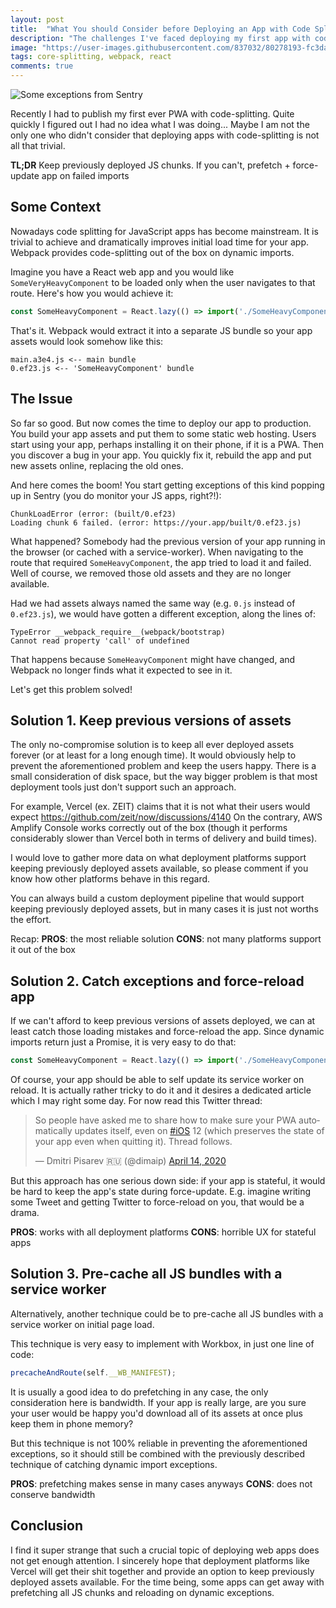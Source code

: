 ```yaml
---
layout: post
title:  "What You should Consider before Deploying an App with Code Splitting"
description: "The challenges I've faced deploying my first app with code splitting"
image: "https://user-images.githubusercontent.com/837032/80278193-fc3da380-86fc-11ea-810c-c7c7b92aa0f3.png"
tags: core-splitting, webpack, react
comments: true
---
```


![Some exceptions from Sentry](https://user-images.githubusercontent.com/837032/80278193-fc3da380-86fc-11ea-810c-c7c7b92aa0f3.png)

<p class="LeadParagraph" markdown="1">
Recently I had to publish my first ever PWA with code-splitting. Quite quickly I figured out I had no idea what I was doing... Maybe I am not the only one who didn't consider that deploying apps with code-splitting is not all that trivial.
</p>

**TL;DR**
Keep previously deployed JS chunks. If you can't, prefetch + force-update app on failed imports

## Some Context

Nowadays code splitting for JavaScript apps has become mainstream. It is trivial to achieve and dramatically improves initial load time for your app. Webpack provides code-splitting out of the box on dynamic imports.

Imagine you have a React web app and you would like `SomeVeryHeavyComponent` to be loaded only when the user navigates to that route. Here's how you would achieve it:

```js
const SomeHeavyComponent = React.lazy(() => import('./SomeHeavyComponent'));
```

That's it. Webpack would extract it into a separate JS bundle so your app assets would look somehow like this:

```
main.a3e4.js <-- main bundle
0.ef23.js <-- 'SomeHeavyComponent' bundle
```

## The Issue

So far so good. But now comes the time to deploy our app to production. You build your app assets and put them to some static web hosting.
Users start using your app, perhaps installing it on their phone, if it is a PWA.
Then you discover a bug in your app. You quickly fix it, rebuild the app and put new assets online, replacing the old ones.

And here comes the boom! You start getting exceptions of this kind popping up in Sentry (you do monitor your JS apps, right?!):

```
ChunkLoadError (error: (built/0.ef23)
Loading chunk 6 failed. (error: https://your.app/built/0.ef23.js)
```

What happened? Somebody had the previous version of your app running in the browser (or cached with a service-worker). When navigating to the route that required `SomeHeavyComponent`, the app tried to load it and failed. Well of course, we removed those old assets and they are no longer available.

Had we had assets always named the same way (e.g. `0.js` instead of `0.ef23.js`), we would have gotten a different exception, along the lines of:

```
TypeError __webpack_require__(webpack/bootstrap)
Cannot read property 'call' of undefined
```
That happens because `SomeHeavyComponent` might have changed, and Webpack no longer finds what it expected to see in it.

Let's get this problem solved!

## Solution 1. Keep previous versions of assets

The only no-compromise solution is to keep all ever deployed assets forever (or at least for a long enough time). It would obviously help to prevent the aforementioned problem and keep the users happy.
There is a small consideration of disk space, but the way bigger problem is that most deployment tools just don't support such an approach.

For example, Vercel (ex. ZEIT) claims that it is not what their users would expect https://github.com/zeit/now/discussions/4140
On the contrary, AWS Amplify Console works correctly out of the box (though it performs considerably slower than Vercel both in terms of delivery and build times).

I would love to gather more data on what deployment platforms support keeping previously deployed assets available, so please comment if you know how other platforms behave in this regard.

You can always build a custom deployment pipeline that would support keeping previously deployed assets, but in many cases it is just not worths the effort.

Recap:
**PROS**: the most reliable solution
**CONS**: not many platforms support it out of the box

## Solution 2. Catch exceptions and force-reload app

If we can't afford to keep previous versions of assets deployed, we can at least catch those loading mistakes and force-reload the app. Since dynamic imports return just a Promise, it is very easy to do that:

```js
const SomeHeavyComponent = React.lazy(() => import('./SomeHeavyComponent').catch(e => window.location.reload()));
```

Of course, your app should be able to self update its service worker on reload. It is actually rather tricky to do it and it desires a dedicated article which I may right some day. For now read this Twitter thread: 

<blockquote class="twitter-tweet" data-lang="en" data-dnt="true"><p lang="en" dir="ltr">So people have asked me to share how to make sure your PWA automatically updates itself, even on <a href="https://twitter.com/hashtag/iOS?src=hash&amp;ref_src=twsrc%5Etfw">#iOS</a> 12 (which preserves the state of your app even when quitting it). Thread follows.</p>&mdash; Dmitri Pisarev 🇷🇺 (@dimaip) <a href="https://twitter.com/dimaip/status/1250009587866009601?ref_src=twsrc%5Etfw">April 14, 2020</a></blockquote> <script async src="https://platform.twitter.com/widgets.js" charset="utf-8"></script>

But this approach has one serious down side: if your app is stateful, it would be hard to keep the app's state during force-update. E.g. imagine writing some Tweet and getting Twitter to force-reload on you, that would be a drama.

**PROS**: works with all deployment platforms
**CONS**: horrible UX for stateful apps
 
## Solution 3. Pre-cache all JS bundles with a service worker

Alternatively, another technique could be to pre-cache all JS bundles with a service worker on initial page load.

This technique is very easy to implement with Workbox, in just one line of code:

```js
precacheAndRoute(self.__WB_MANIFEST);
```

It is usually a good idea to do prefetching in any case, the only consideration here is bandwidth. If your app is really large, are you sure your user would be happy you'd download all of its assets at once plus keep them in phone memory?

But this technique is not 100% reliable in preventing the aforementioned exceptions, so it should still be combined with the previously described technique of catching dynamic import exceptions.

**PROS**: prefetching makes sense in many cases anyways
**CONS**: does not conserve bandwidth

## Conclusion

I find it super strange that such a crucial topic of deploying web apps does not get enough attention. I sincerely hope that deployment platforms like Vercel will get their shit together and provide an option to keep previously deployed assets available. For the time being, some apps can get away with prefetching all JS chunks and reloading on dynamic exceptions.
